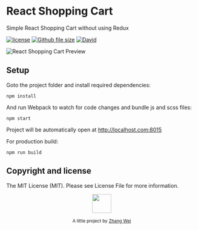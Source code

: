 # React Shopping Cart

Simple React Shopping Cart without using Redux

[![license](https://img.shields.io/github/license/mashape/apistatus.svg)](https://github.com/maksimgold208/react-shopping-cart/blob/master/LICENSE) [![Github file size](https://img.shields.io/github/size/webcaetano/craft/build/phaser-craft.min.js.svg)](https://github.com/maksimgold208/react-shopping-cart) [![David](https://img.shields.io/david/expressjs/express.svg)](https://github.com/maksimgold208/react-shopping-cart)

![React Shopping Cart Preview](https://res.cloudinary.com/sivadass/image/upload/v1494752103/gifs/react-shopping-cart.gif)

## Setup

Goto the project folder and install required dependencies:

```
npm install
```

And run Webpack to watch for code changes and bundle js and scss files:

```
npm start
```

Project will be automatically open at http://localhost.com:8015

For production build:

```
npm run build
```

## Copyright and license

The MIT License (MIT). Please see License File for more information.
<p align="center"><img src="https://avatars3.githubusercontent.com/u/47307975?s=400&u=5d3a6ad302503c236b60f5d85a0e32d564898838&v=4" width="50" height="50"/></p>
<p align="center">
  <sub>A little project by <a href="https://github.com/zhangwei5479">Zhang Wei</a></sub>
</p>
</p>